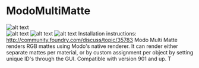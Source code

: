 # ModoMultiMatte
![alt text](https://cn-community-foundry.s3.amazonaws.com/portfolio/image/xdd1.jpg)<br>
![alt text](http://imgur.com/RVmd8yY.jpg) ![alt text](http://imgur.com/r6QfLad.jpg) ![alt text](http://imgur.com/3Qk2xEm.jpg)
Installation instructions:  http://community.foundry.com/discuss/topic/35783
Modo Multi Matte renders RGB mattes using Modo's native renderer.  It can render either separate mattes per material, or by custom assignment per object by setting unique ID's through the GUI.  Compatible with version 901 and up.  T
